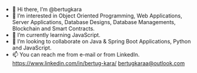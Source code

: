 - 👋 Hi there, I’m @bertugkara
- 👀 I’m interested in Object Oriented Programming, Web Applications, Server Applications, Database Designs, Database Managements, Blockchain and Smart Contracts.
- 🌱 I’m currently learning JavaScript.
- 💞️ I’m looking to collaborate on Java & Spring Boot Applications, Python and JavaScript.
- 📫 You can reach me from e-mail or from LinkedIn. 
    https://www.linkedin.com/in/bertug-kara/
    bertugkaraa@outlook.com

